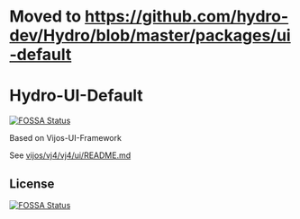 # Moved to https://github.com/hydro-dev/Hydro/blob/master/packages/ui-default

# Hydro-UI-Default
[![FOSSA Status](https://app.fossa.com/api/projects/git%2Bgithub.com%2Fhydro-dev%2Fui-default.svg?type=shield)](https://app.fossa.com/projects/git%2Bgithub.com%2Fhydro-dev%2Fui-default?ref=badge_shield)


Based on Vijos-UI-Framework  

See [vijos/vj4/vj4/ui/README.md](https://github.com/vijos/vj4/blob/master/vj4/ui/README.md)  


## License
[![FOSSA Status](https://app.fossa.com/api/projects/git%2Bgithub.com%2Fhydro-dev%2Fui-default.svg?type=large)](https://app.fossa.com/projects/git%2Bgithub.com%2Fhydro-dev%2Fui-default?ref=badge_large)
